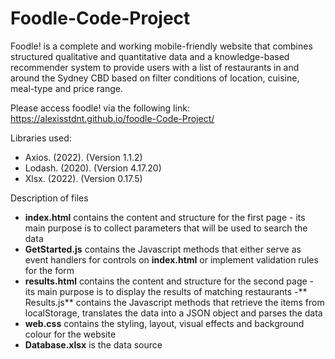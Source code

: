 # Foodle-Code-Project
Foodle! is a complete and working mobile-friendly website that combines structured qualitative and quantitative data and a knowledge-based recommender system to provide users with a list of restaurants in and around the Sydney CBD based on filter conditions of location, cuisine, meal-type and price range.

Please access foodle! via the following link: https://alexisstdnt.github.io/foodle-Code-Project/ 

Libraries used: 
- Axios. (2022). (Version 1.1.2)
- Lodash. (2020). (Version 4.17.20) 
- Xlsx. (2022). (Version 0.17.5)

Description of files 
- **index.html** contains the content and structure for the first page - its main purpose is to collect parameters that will be used to search the data
- **GetStarted.js** contains the Javascript methods that either serve as event handlers for controls on **index.html** or implement validation rules for the form
- **results.html** contains the content and structure for the second page - its main purpose is to display the results of matching restaurants 
-** Results.js** contains the Javascript methods that retrieve the items from localStorage, translates the data into a JSON object and parses the data 
- **web.css** contains the styling, layout, visual effects and background colour for the website 
- **Database.xlsx** is the data source 
